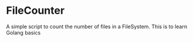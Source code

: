 # FileCounter
A simple script to count the number of files in a FileSystem. This is to learn Golang basics
